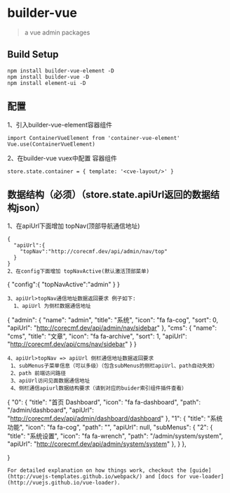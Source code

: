# builder-vue

> a vue admin packages

## Build Setup
```
npm install builder-vue-element -D
npm install builder-vue -D
npm install element-ui -D

```
## 配置
1、引入builder-vue-element容器组件
```
import ContainerVueElement from 'container-vue-element'
Vue.use(ContainerVueElement)
```
2、在builder-vue vuex中配置 容器组件
```
store.state.container = { template: '<cve-layout/>' }
```
## 数据结构（必须）（store.state.apiUrl返回的数据结构json）
1、在apiUrl下面增加 topNav(顶部导航通信地址)
```
{
  "apiUrl":{
    "topNav":"http://corecmf.dev/api/admin/nav/top"
  }
}
2、在config下面增加 topNavActive(默认激活顶部菜单)
```
{
  "config":{
    "topNavActive":"admin"
  }
}
```
3、apiUrl>topNav通信地址数据返回要求 例子如下:
  1、apiUrl 为侧栏数据通信地址
```
{
    "admin": {
        "name": "admin",
        "title": "系统",
        "icon": "fa fa-cog",
        "sort": 0,
        "apiUrl": "http://corecmf.dev/api/admin/nav/sidebar"
    },
    "cms": {
        "name": "cms",
        "title": "文章",
        "icon": "fa fa-archive",
        "sort": 1,
        "apiUrl": "http://corecmf.dev/api/cms/nav/sidebar"
    }
}
```
4、apiUrl>topNav => apiUrl 侧栏通信地址数据返回要求
 1、subMenus子菜单信息（可以多级）（包含subMenus的侧栏apiUrl、path自动失效）
 2、path 前端访问路径
 3、apiUrl访问见面数据通信地址
 4、侧栏通信apiurl数据结构要求（请到对应的buider索引组件插件查看）
```
{
    "0": {
        "title": "首页 Dashboard",
        "icon": "fa fa-dashboard",
        "path": "/admin/dashboard",
        "apiUrl": "http://corecmf.dev/api/admin/dashboard/dashboard"
    },
    "1": {
        "title": "系统功能",
        "icon": "fa fa-cog",
        "path": "",
        "apiUrl": null,
        "subMenus": {
            "2": {
                "title": "系统设置",
                "icon": "fa fa-wrench",
                "path": "/admin/system/system",
                "apiUrl": "http://corecmf.dev/api/admin/system/system"
            },
        }
    },

}
```
For detailed explanation on how things work, checkout the [guide](http://vuejs-templates.github.io/webpack/) and [docs for vue-loader](http://vuejs.github.io/vue-loader).
